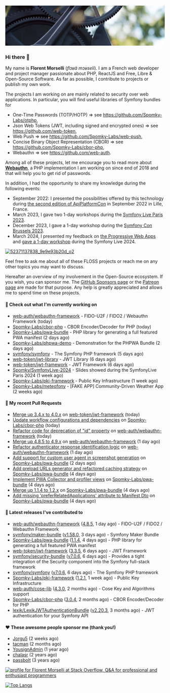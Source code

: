 ![Cover image](1.webp)

### Hi there 👋

My name is **Florent Morselli** (*flɔʁɑ̃ mɔʁseli*). I am a French web developer and project manager passionate about PHP, ReactJS and Free, Libre & Open-Source Software.
As far as possible, I contribute to projects or publish my own work.

The projects I am working on are mainly related to security over web applications. In particular, you will find useful libraries of Symfony bundles for
* One-Time Passwords (TOTP/HOTP) => see https://github.com/Spomky-Labs/otphp,
* Json Web Tokens (JWT, including signed and encrypted ones) => see https://github.com/web-token,
* Web Push => see https://github.com/Spomky-Labs/web-push,
* Concise Binary Object Representation (CBOR) => see https://github.com/Spomky-Labs/cbor-php,
* Webauthn => see https://github.com/web-auth.

Among all of these projects, let me encourage you to read more about [**Webauthn**](https://github.com/web-auth), a PHP implementation I am working on since end of 2018 and that will help you to get rid of passwords.

In addition, I had the opportunity to share my knowledge during the following events:

* September 2022: I presented the possibilities offered by this technology during [the second edition of ApiPlatformCon](https://youtu.be/Y2_0omg1CFk) in September 2022 in Lille, France.
* March 2023, I gave two 1-day workshops during the [Symfony Live Paris 2023](https://live.symfony.com/2023-paris/workshop/maximiser-la-securite-de-vos-applications-avec-le-bundle-security).
* December 2023, I gave a 1-day workshop during the [Symfony Con Brussels 2023](https://live.symfony.com/2023-brussels-con/workshop/road-to-safer-applications).
* March 2024, I presented my feedback on [the Progressive Web Apps](https://live.symfony.com/2024-paris/schedule/de-web-app-a-progressive-web-app) and [gave a 1-day workshop](https://live.symfony.com/2024-paris/workshop#securite-amelioree-et-webauthn-avec-symfony-2) during the Symfony Live 2024.

[![52371137838_9e9e93b20d_o2](https://user-images.githubusercontent.com/1091072/191684778-b9e26104-038d-45c2-a1b3-287233d15ecc.jpg)](https://api-platform.com/con/2022/conferences/webauthn-se-debarrasser-des-mots-de-passe-definitivement/)

Feel free to ask me about all of these FLOSS projects or reach me on any other topics you may want to discuss.

Hereafter an overview of my involvement in the Open-Source ecosystem.
If you wish, you can sponsor me. The [GitHub Sponsors page](https://github.com/sponsors/Spomky/) or the [Patreon page](https://www.patreon.com/FlorentMorselli) are made for that purpose. Any help is greatly appreciated and allows me to spend time on these projects.

#### 👷 Check out what I'm currently working on

- [web-auth/webauthn-framework](https://github.com/web-auth/webauthn-framework) - FIDO-U2F / FIDO2 / Webauthn Framework (today)
- [Spomky-Labs/cbor-php](https://github.com/Spomky-Labs/cbor-php) - CBOR Encoder/Decoder for PHP (today)
- [Spomky-Labs/pwa-bundle](https://github.com/Spomky-Labs/pwa-bundle) - PHP library for generating a full featured PWA manifest (2 days ago)
- [Spomky-Labs/phpwa-demo](https://github.com/Spomky-Labs/phpwa-demo) - Demonstration for the PHPWA Bundle (2 days ago)
- [symfony/symfony](https://github.com/symfony/symfony) - The Symfony PHP framework (5 days ago)
- [web-token/jwt-library](https://github.com/web-token/jwt-library) - JWT Library (6 days ago)
- [web-token/jwt-framework](https://github.com/web-token/jwt-framework) - JWT Framework (6 days ago)
- [Spomky/SymfonyLive-2024](https://github.com/Spomky/SymfonyLive-2024) - Slides showed during the SymfonyLive Paris 2024 (1 week ago)
- [Spomky-Labs/pki-framework](https://github.com/Spomky-Labs/pki-framework) - Public Key Infrastructure (1 week ago)
- [Spomky-Labs/meteofony](https://github.com/Spomky-Labs/meteofony) - [FAKE APP] Community-Driven Weather App (2 weeks ago)

#### 🔨 My recent Pull Requests

- [Merge up 3.4.x to 4.0.x](https://github.com/web-token/jwt-framework/pull/551) on [web-token/jwt-framework](https://github.com/web-token/jwt-framework) (today)
- [Update workflow configurations and dependencies](https://github.com/Spomky-Labs/cbor-php/pull/66) on [Spomky-Labs/cbor-php](https://github.com/Spomky-Labs/cbor-php) (today)
- [Refactor code for deprecation of &#34;id&#34; property](https://github.com/web-auth/webauthn-framework/pull/589) on [web-auth/webauthn-framework](https://github.com/web-auth/webauthn-framework) (today)
- [Merge up 4.8.5 to 4.9.x](https://github.com/web-auth/webauthn-framework/pull/588) on [web-auth/webauthn-framework](https://github.com/web-auth/webauthn-framework) (1 day ago)
- [Refactor authenticator response identification logic](https://github.com/web-auth/webauthn-framework/pull/587) on [web-auth/webauthn-framework](https://github.com/web-auth/webauthn-framework) (1 day ago)
- [Add support for custom user agent in screenshot generation](https://github.com/Spomky-Labs/pwa-bundle/pull/166) on [Spomky-Labs/pwa-bundle](https://github.com/Spomky-Labs/pwa-bundle) (2 days ago)
- [Add preload URLs generator and refactored caching strategy](https://github.com/Spomky-Labs/pwa-bundle/pull/163) on [Spomky-Labs/pwa-bundle](https://github.com/Spomky-Labs/pwa-bundle) (4 days ago)
- [Implement PWA Collector and profiler views](https://github.com/Spomky-Labs/pwa-bundle/pull/162) on [Spomky-Labs/pwa-bundle](https://github.com/Spomky-Labs/pwa-bundle) (4 days ago)
- [Merge up 1.1.4 to 1.2.x](https://github.com/Spomky-Labs/pwa-bundle/pull/161) on [Spomky-Labs/pwa-bundle](https://github.com/Spomky-Labs/pwa-bundle) (4 days ago)
- [Add missing &#39;preferRelatedApplications&#39; attribute to Manifest Dto](https://github.com/Spomky-Labs/pwa-bundle/pull/160) on [Spomky-Labs/pwa-bundle](https://github.com/Spomky-Labs/pwa-bundle) (4 days ago)

#### 🔭 Latest releases I've contributed to

- [web-auth/webauthn-framework](https://github.com/web-auth/webauthn-framework) ([4.8.5](https://github.com/web-auth/webauthn-framework/releases/tag/4.8.5), 1 day ago) - FIDO-U2F / FIDO2 / Webauthn Framework
- [symfony/maker-bundle](https://github.com/symfony/maker-bundle) ([v1.58.0](https://github.com/symfony/maker-bundle/releases/tag/v1.58.0), 3 days ago) - Symfony Maker Bundle
- [Spomky-Labs/pwa-bundle](https://github.com/Spomky-Labs/pwa-bundle) ([1.1.4](https://github.com/Spomky-Labs/pwa-bundle/releases/tag/1.1.4), 4 days ago) - PHP library for generating a full featured PWA manifest
- [web-token/jwt-framework](https://github.com/web-token/jwt-framework) ([3.3.5](https://github.com/web-token/jwt-framework/releases/tag/3.3.5), 6 days ago) - JWT Framework
- [symfony/security-bundle](https://github.com/symfony/security-bundle) ([v7.0.6](https://github.com/symfony/security-bundle/releases/tag/v7.0.6), 6 days ago) - Provides a tight integration of the Security component into the Symfony full-stack framework
- [symfony/symfony](https://github.com/symfony/symfony) ([v7.0.6](https://github.com/symfony/symfony/releases/tag/v7.0.6), 6 days ago) - The Symfony PHP framework
- [Spomky-Labs/pki-framework](https://github.com/Spomky-Labs/pki-framework) ([1.2.1](https://github.com/Spomky-Labs/pki-framework/releases/tag/1.2.1), 1 week ago) - Public Key Infrastructure
- [web-auth/cose-lib](https://github.com/web-auth/cose-lib) ([4.3.0](https://github.com/web-auth/cose-lib/releases/tag/4.3.0), 2 months ago) - Cose Key and Algorithms support
- [Spomky-Labs/cbor-php](https://github.com/Spomky-Labs/cbor-php) ([3.0.4](https://github.com/Spomky-Labs/cbor-php/releases/tag/3.0.4), 2 months ago) - CBOR Encoder/Decoder for PHP
- [lexik/LexikJWTAuthenticationBundle](https://github.com/lexik/LexikJWTAuthenticationBundle) ([v2.20.3](https://github.com/lexik/LexikJWTAuthenticationBundle/releases/tag/v2.20.3), 3 months ago) - JWT authentication for your Symfony API

#### ❤️ These awesome people sponsor me (thank you!)

- [Jorgu5](https://github.com/Jorgu5) (2 weeks ago)
- [tacman](https://github.com/tacman) (2 months ago)
- [YousignAdmin](https://github.com/YousignAdmin) (1 year ago)
- [chalasr](https://github.com/chalasr) (2 years ago)
- [passbolt](https://github.com/passbolt) (3 years ago)

<a href="https://stackoverflow.com/users/2157818/florent-morselli"><img src="https://stackoverflow.com/users/flair/2157818.png" width="208" height="58" alt="profile for Florent Morselli at Stack Overflow, Q&amp;A for professional and enthusiast programmers" title="profile for Florent Morselli at Stack Overflow, Q&amp;A for professional and enthusiast programmers"></a>

[![Top Langs](https://wakatime.com/share/@Spomky/aa41d408-c524-4a5f-936d-0b9446698abd.svg)](https://wakatime.com/@Spomky)
